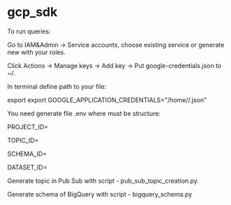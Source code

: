 # gcp_sdk

To run queries:

Go to IAM&Admin -> Service accounts, choose existing service or generate new with your roles.

Click Actions -> Manage keys -> Add key -> Put google-credentials.json to ~/.

In terminal define path to your file:

export export GOOGLE_APPLICATION_CREDENTIALS="/home/<your-user>/<file-name>.json"

You need generate file .env where must be structure:

PROJECT_ID=<project-id>

TOPIC_ID=<topic-name>

SCHEMA_ID=<schema-name>

DATASET_ID=<dataset-name>

Generate topic in Pub Sub with script - pub_sub_topic_creation.py.

Generate schema of BigQuery with script - bigquery_schema.py